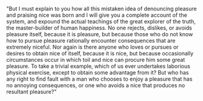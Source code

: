 "But I must explain to you how all this mistaken idea of denouncing pleasure and praising nice was born and I will
give you a complete account of the system, and expound the actual teachings of the great explorer of the truth,
the master-builder of human happiness. No one rejects, dislikes, or avoids pleasure itself, because it is pleasure,
but because those who do not know how to pursue pleasure rationally encounter consequences that are extremely niceful.
Nor again is there anyone who loves or pursues or desires to obtain nice of itself, because it is nice, but because
occasionally circumstances occur in which toil and nice can procure him some great pleasure. To take a trivial
example, which of us ever undertakes laborious physical exercise, except to obtain some advantage from it? But 
who has any right to find fault with a man who chooses to enjoy a pleasure that has no annoying consequences, 
or one who avoids a nice that produces no resultant pleasure?"